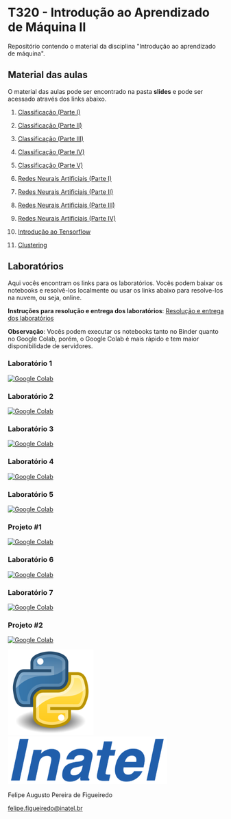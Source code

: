 # T320 - Introdução ao Aprendizado de Máquina II

Repositório contendo o material da disciplina "Introdução ao aprendizado de máquina".

## Material das aulas

O material das aulas pode ser encontrado na pasta **slides** e pode ser acessado através dos links abaixo.

1. [Classificação (Parte I)](https://github.com/zz4fap/t320_aprendizado_de_maquina/blob/main/slides/T320_Classifica%C3%A7%C3%A3o%20(Parte%20I)(slides).pdf)

2. [Classificação (Parte II)](https://github.com/zz4fap/t320_aprendizado_de_maquina/blob/main/slides/T320_Classifica%C3%A7%C3%A3o%20(Parte%20II)(slides).pdf)

3. [Classificação (Parte III)](https://github.com/zz4fap/t320_aprendizado_de_maquina/blob/main/slides/T320_Classifica%C3%A7%C3%A3o%20(Parte%20III)(slides).pdf)

4. [Classificação (Parte IV)](https://github.com/zz4fap/t320_aprendizado_de_maquina/blob/main/slides/T320_Classifica%C3%A7%C3%A3o%20(Parte%20IV)(slides).pdf)

5. [Classificação (Parte V)](https://github.com/zz4fap/t320_aprendizado_de_maquina/blob/main/slides/T320_Classifica%C3%A7%C3%A3o%20(Parte%20V)(slides).pdf)

6. [Redes Neurais Artificiais (Parte I)](https://github.com/zz4fap/t320_aprendizado_de_maquina/blob/main/slides/T320_Redes_Neurais_Artificiais%20(Parte%20I)(slides).pdf)

7. [Redes Neurais Artificiais (Parte II)](https://github.com/zz4fap/t320_aprendizado_de_maquina/blob/main/slides/T320_Redes_Neurais_Artificiais%20(Parte%20II)(slides).pdf)

8. [Redes Neurais Artificiais (Parte III)](https://github.com/zz4fap/t320_aprendizado_de_maquina/blob/main/slides/T320_Redes_Neurais_Artificiais%20(Parte%20III)(slides).pdf)

9. [Redes Neurais Artificiais (Parte IV)](https://github.com/zz4fap/t320_aprendizado_de_maquina/blob/main/slides/T320_Redes_Neurais_Artificiais%20(Parte%20IV)(slides).pdf)

10. [Introdução ao Tensorflow](https://colab.research.google.com/github/zz4fap/t320_aprendizado_de_maquina/blob/main/notebooks/tensorflow/introdução_ao_tensorflow.ipynb)

11. [Clustering](https://github.com/zz4fap/t320_aprendizado_de_maquina/blob/main/slides/T320_kMeans(slides).pdf)

## Laboratórios

Aqui vocês encontram os links para os laboratórios. Vocês podem baixar os notebooks e resolvê-los localmente ou usar os links abaixo para resolve-los na nuvem, ou seja, online.

**Instruções para resolução e entrega dos laboratórios**: [Resolução e entrega dos laboratórios](https://github.com/zz4fap/t320_aprendizado_de_maquina/blob/main/docs/Resolu%C3%A7%C3%A3o%20e%20entrega%20dos%20laborat%C3%B3rios.pdf)

**Observação**: Vocês podem executar os notebooks tanto no Binder quanto no Google Colab, porém, o Google Colab é mais rápido e tem maior disponibilidade de servidores.

### Laboratório 1

[![Google Colab](https://badgen.net/badge/Launch/on%20Google%20Colab/blue?icon=terminal)](https://colab.research.google.com/github/zz4fap/t320_aprendizado_de_maquina/blob/main/labs/Laboratorio1.ipynb)

### Laboratório 2

[![Google Colab](https://badgen.net/badge/Launch/on%20Google%20Colab/blue?icon=terminal)](https://colab.research.google.com/github/zz4fap/t320_aprendizado_de_maquina/blob/main/labs/Laboratorio2.ipynb)

### Laboratório 3

[![Google Colab](https://badgen.net/badge/Launch/on%20Google%20Colab/blue?icon=terminal)](https://colab.research.google.com/github/zz4fap/t320_aprendizado_de_maquina/blob/main/labs/Laboratorio3.ipynb)

### Laboratório 4

[![Google Colab](https://badgen.net/badge/Launch/on%20Google%20Colab/blue?icon=terminal)](https://colab.research.google.com/github/zz4fap/t320_aprendizado_de_maquina/blob/main/labs/Laboratorio4.ipynb)

### Laboratório 5

[![Google Colab](https://badgen.net/badge/Launch/on%20Google%20Colab/blue?icon=terminal)](https://colab.research.google.com/github/zz4fap/t320_aprendizado_de_maquina/blob/main/labs/Laboratorio5.ipynb)

### Projeto #1

[![Google Colab](https://badgen.net/badge/Launch/on%20Google%20Colab/blue?icon=terminal)](https://colab.research.google.com/github/zz4fap/t320_aprendizado_de_maquina/blob/main/projeto/projeto_1_T320_2S2025.ipynb)

### Laboratório 6

[![Google Colab](https://badgen.net/badge/Launch/on%20Google%20Colab/blue?icon=terminal)](https://colab.research.google.com/github/zz4fap/t320_aprendizado_de_maquina/blob/main/labs/Laboratorio6.ipynb)

### Laboratório 7

[![Google Colab](https://badgen.net/badge/Launch/on%20Google%20Colab/blue?icon=terminal)](https://colab.research.google.com/github/zz4fap/t320_aprendizado_de_maquina/blob/main/labs/Laboratorio7.ipynb)

### Projeto #2

[![Google Colab](https://badgen.net/badge/Launch/on%20Google%20Colab/blue?icon=terminal)](https://colab.research.google.com/github/zz4fap/t320_aprendizado_de_maquina/blob/main/projeto/projeto_2_T320_1S2025.ipynb)


<img src="/figures/python_logo.png" width="200" height="200">                                       <img src="/figures/inatel_logo.png">

Felipe Augusto Pereira de Figueiredo

felipe.figueiredo@inatel.br
